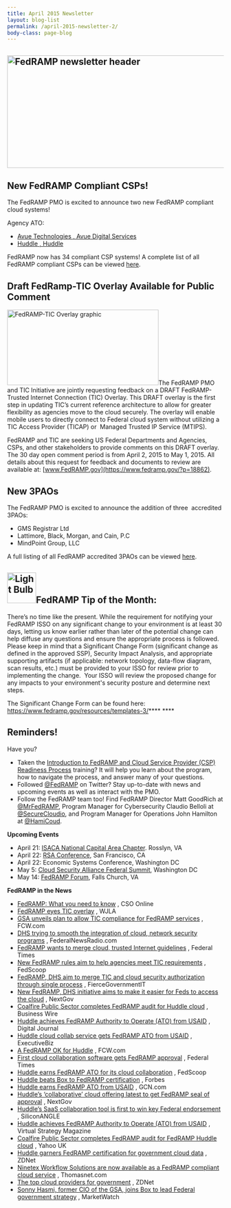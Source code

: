 ```yaml
---
title: April 2015 Newsletter
layout: blog-list
permalink: /april-2015-newsletter-2/
body-class: page-blog
---
```

## [<img class="alignnone wp-image-24482 size-large" src="https://s3.amazonaws.com/sitesusa/wp-content/uploads/sites/482/2015/03/FedRAMP-newsletter-header-1024x261.png" alt="FedRAMP newsletter header" width="1024" height="261" />](https://s3.amazonaws.com/sitesusa/wp-content/uploads/sites/482/2015/03/FedRAMP-newsletter-header.png)

## **New FedRAMP Compliant CSPs!**

The FedRAMP PMO is excited to announce two new FedRAMP compliant cloud systems!

Agency ATO:

  * [Avue Technologies , Avue Digital Services](https://www.fedramp.gov/?p=16192)
  * [Huddle , Huddle](https://www.fedramp.gov/?p=16742)

FedRAMP now has 34 compliant CSP systems! A complete list of all FedRAMP compliant CSPs can be viewed [here](https://www.fedramp.gov/?p=782).

## **Draft FedRamp-TIC Overlay Available for Public Comment**

<img class="alignright wp-image-25692 " src="https://s3.amazonaws.com/sitesusa/wp-content/uploads/sites/482/2015/04/FedRAMP-TIC-Overlay-graphic-300x149.jpg" alt="FedRAMP-TIC Overlay graphic" width="352" height="175" srcset="https://s3.amazonaws.com/sitesusa/wp-content/uploads/sites/482/2015/04/FedRAMP-TIC-Overlay-graphic-300x149.jpg 300w, https://s3.amazonaws.com/sitesusa/wp-content/uploads/sites/482/2015/04/FedRAMP-TIC-Overlay-graphic-1024x511.jpg 1024w" sizes="(max-width: 352px) 100vw, 352px" />The FedRAMP PMO and TIC Initiative are jointly requesting feedback on a DRAFT FedRAMP-Trusted Internet Connection (TIC) Overlay. This DRAFT overlay is the first step in updating TIC’s current reference architecture to allow for greater flexibility as agencies move to the cloud securely. The overlay will enable mobile users to directly connect to Federal cloud system without utilizing a TIC Access Provider (TICAP) or  Managed Trusted IP Service (MTIPS).

FedRAMP and TIC are seeking US Federal Departments and Agencies, CSPs, and other stakeholders to provide comments on this DRAFT overlay. The 30 day open comment period is from April 2, 2015 to May 1, 2015. All details about this request for feedback and documents to review are available at: [www.FedRAMP.gov](https://www.fedramp.gov/?p=18862).




## **New 3PAOs**

The FedRAMP PMO is excited to announce the addition of three  accredited 3PAOs:

  * GMS Registrar Ltd
  * Lattimore, Black, Morgan, and Cain, P.C
  * MindPoint Group, LLC

A full listing of all FedRAMP accredited 3PAOs can be viewed [here](https://www.fedramp.gov/?p=2022).

## **<img class="alignnone wp-image-26142" src="https://s3.amazonaws.com/sitesusa/wp-content/uploads/sites/482/2015/03/Light-Bulb.jpg" alt="Light Bulb" width="67" height="71" />FedRAMP Tip of the Month:**

There’s no time like the present. While the requirement for notifying your FedRAMP ISSO on any significant change to your environment is at least 30 days, letting us know earlier rather than later of the potential change can help diffuse any questions and ensure the appropriate process is followed. Please keep in mind that a Significant Change Form (significant change as defined in the approved SSP), Security Impact Analysis, and appropriate supporting artifacts (if applicable: network topology, data-flow diagram, scan results, etc.) must be provided to your ISSO for review prior to implementing the change.  Your ISSO will review the proposed change for any impacts to your environment's security posture and determine next steps.

The Significant Change Form can be found here: <https://www.fedramp.gov/resources/templates-3/>**** ****

## **Reminders!**

Have you?

  * Taken the [Introduction to FedRAMP and Cloud Service Provider (CSP) Readiness Process](https://www.fedramp.gov/resources/training/) training? It will help you learn about the program, how to navigate the process, and answer many of your questions.
  * Followed [@FedRAMP](http://twitter.com/FedRAMP) on Twitter? Stay up-to-date with news and upcoming events as well as interact with the PMO.
  * Follow the FedRAMP team too! Find FedRAMP Director Matt GoodRich at [@MrFedRAMP](http://twitter.com/MrFedRAMP), Program Manager for Cybersecurity Claudio Belloli at [@SecureCloudio](http://twitter.com/SecureCloudio), and Program Manager for Operations John Hamilton at [@HamiCoud](http://twitter.com/HamiCloud).


  **Upcoming Events**


  * April 21: [ISACA National Capital Area Chapter](https://www.fedramp.gov/?p=26232). Rosslyn, VA
  * April 22: [RSA Conference](https://www.fedramp.gov/?p=24342), San Francisco, CA
  * April 22: Economic Systems Conference, Washington DC
  * May 5: [Cloud Security Alliance Federal Summit](https://www.fedramp.gov/?p=24262), Washington DC
  * May 14: [FedRAMP Forum](https://www.fedramp.gov/?p=26032), Falls Church, VA


  **FedRAMP in the News**


  * [FedRAMP: What you need to know](http://www.csoonline.com/article/2906982/security-leadership/fedramp-what-you-need-to-know.html) , CSO Online
  * [FedRAMP eyes TIC overlay](http://www.wjla.com/articles/2015/04/fedramp-eyes-tic-overlay-113133.html) , WJLA
  * [GSA unveils plan to allow TIC compliance for FedRAMP services](http://fcw.com/articles/2015/04/02/fedramp-tic-overlay.aspx) , FCW.com
  * [DHS trying to smooth the integration of cloud, network security programs](http://www.federalnewsradio.com/473/3832035/DHS-trying-to-smooth-the-integration-of-cloud-network-security-programs) , FederalNewsRadio.com
  * [FedRAMP wants to merge cloud, trusted Internet guidelines](http://www.federaltimes.com/story/government/it/cloud/2015/04/06/fedramp-cloud-tic-overlay/25364685/) , Federal Times
  * [New FedRAMP rules aim to help agencies meet TIC requirements](http://fedscoop.com/fedramp-tic-overlay) , FedScoop
  * [FedRAMP, DHS aim to merge TIC and cloud security authorization through single process](http://www.fiercegovernmentit.com/story/fedramp-dhs-aim-merge-tic-and-cloud-security-authorization-through-single-p/2015-04-06) , FierceGovernmentIT
  * [New FedRAMP, DHS initiative aims to make it easier for Feds to access the cloud](http://www.nextgov.com/emerging-tech/emerging-tech-blog/2015/04/fedramp-continues-evolving-integrate-tic/109267/) , NextGov
  * [Coalfire Public Sector completes FedRAMP audit for Huddle cloud](http://www.businesswire.com/news/home/20150326005001/en/Coalfire-Public-Sector-Completes-FedRAMP-Audit-Huddle) , Business Wire
  * [Huddle achieves FedRAMP Authority to Operate (ATO) from USAID](http://www.digitaljournal.com/pr/2505678) , Digital Journal
  * [Huddle cloud collab service gets FedRAMP ATO from USAID](http://blog.executivebiz.com/2015/03/huddle-cloud-collab-service-gets-fedramp-ato-from-usaid-morten-brogger-comments/) , ExecutiveBiz
  * [A FedRAMP OK for Huddle](http://fcw.com/articles/2015/03/27/news-in-brief-march-27.aspx) , FCW.com
  * [First cloud collaboration software gets FedRAMP approval](http://www.federaltimes.com/story/government/it/cloud/2015/03/26/cloud-collaboration-software-fedramp/70441906/) , Federal Times
  * [Huddle earns FedRAMP ATO for its cloud collaboration](http://fedscoop.com/huddle-fedramp-ato) , FedScoop
  * [Huddle beats Box to FedRAMP certification](http://www.forbes.com/sites/benkepes/2015/03/26/huddle-beats-box-to-fedramp-certification/) , Forbes
  * [Huddle earns FedRAMP ATO from USAID](http://gcn.com/articles/2015/03/26/huddle-fedramp-ato.aspx) , GCN.com
  * [Huddle’s ‘collaborative’ cloud offering latest to get FedRAMP seal of approval](http://www.nextgov.com/cloud-computing/2015/03/huddles-collaborative-cloud-offering-latest-get-fedramp-seal-approval/108529/) , NextGov
  * [Huddle’s SaaS collaboration tool is first to win key Federal endorsement](http://siliconangle.com/blog/2015/03/26/huddles-saas-collaboration-tool-is-first-to-win-key-federal-endorsement/) , SiliconANGLE
  * [Huddle achieves FedRAMP Authority to Operate (ATO) from USAID](http://www.virtual-strategy.com/2015/03/26/huddle-achieves-fedramp-authority-operate-ato-usaid#axzz3VW2Qy01e) , Virtual Strategy Magazine
  * [Coalfire Public Sector completes FedRAMP audit for FedRAMP Huddle cloud](http://finance.yahoo.com/news/coalfire-public-sector-completes-fedramp-114500545.html) , Yahoo UK
  * [Huddle garners FedRAMP certification for government cloud data](http://www.zdnet.com/article/huddle-garners-fedramp-government-wide-cloud-certification/) , ZDNet
  * [Ninetex Workflow Solutions are now available as a FedRAMP compliant cloud service](http://news.thomasnet.com/companystory/nintex-workflow-solutions-are-now-available-as-a-fedramp-compliant-cloud-service-20042888) , Thomasnet.com
  * [The top cloud providers for government](http://www.zdnet.com/article/the-top-cloud-providers-for-government/) , ZDNet
  * [Sonny Hasmi, former CIO of the GSA, joins Box to lead Federal government strategy](http://www.marketwatch.com/story/sonny-hashmiformer-cio-of-the-gsa-joins-box-to-lead-federal-government-strategy-2015-03-19) , MarketWatch
